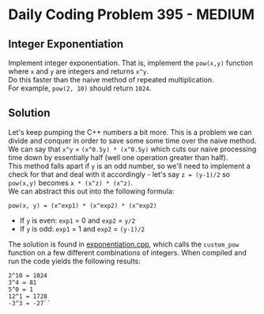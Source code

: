 # Daily Coding Problem 395 - MEDIUM
## Integer Exponentiation

Implement integer exponentiation. That is, implement the `pow(x,y)` function where `x` and `y` are integers and returns `x^y`.  
Do this faster than the naive method of repeated multiplication.  
For example, `pow(2, 10)` should return `1024`.

## Solution
Let's keep pumping the C++ numbers a bit more. This is a problem we can divide and conquer in order to save some some time over the naive method. We can say that `x^y` = `(x^0.5y) * (x^0.5y)` which cuts our naive processing time down by essentially half (well one operation greater than half).  
This method falls apart if `y` is an odd number, so we'll need to implement a check for that and deal with it accordingly - let's say `z = (y-1)/2` so `pow(x,y)` becomes `x * (x^z) * (x^z)`.  
We can abstract this out into the following formula:
```
pow(x, y) = (x^exp1) * (x^exp2) * (x^exp2)
```
- If `y` is even: `exp1` = 0 and `exp2` = `y/2`
- If `y` is odd: `exp1` = 1 and `exp2` = `(y-1)/2`

The solution is found in [exponentiation.cpp](exponentiation.cpp), which calls the `custom_pow` function on a few different combinations of integers. When compiled and run the code yields the following results:
```
2^10 = 1024
3^4 = 81
5^0 = 1
12^1 = 1728
-3^3 = -27``
```